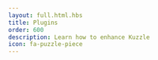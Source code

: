 ```yaml
---
layout: full.html.hbs
title: Plugins
order: 600
description: Learn how to enhance Kuzzle
icon: fa-puzzle-piece
---
```

